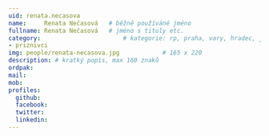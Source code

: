 ```yaml
---
uid: renata.necasova
name:     Renata Nečasová  	# běžně používáné jméno
fullname: Renata Nečasová 	# jméno s tituly etc.
category:                 		# kategorie: rp, praha, vary, hradec, jmk, senat
- priznivci
img: people/renata-necasova.jpg            # 165 x 220
description: # kratký popis, max 160 znaků
ordpak: 
mail:
mob:
profiles:
  github:
  facebook: 
  twitter:
  linkedin:
---
```

